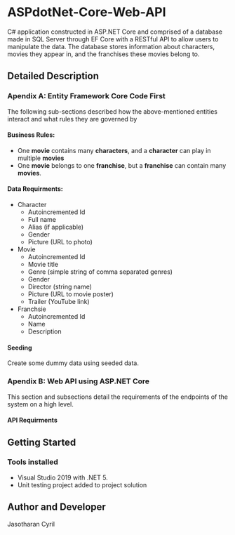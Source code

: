 # ASPdotNet-Core-Web-API
C# application constructed in ASP.NET Core and comprised of a database made in SQL Server through EF Core with a RESTful API to allow users to manipulate the data. The database stores information about characters, movies they appear in, and the franchises these movies belong to. 

## Detailed Description

### Apendix A: Entity Framework Core Code First
The following sub-sections described how the above-mentioned entities interact and what rules they are 
governed by
#### Business Rules:
  *  One **movie** contains many **characters**, and a **character** can play in multiple **movies**
  *  One **movie** belongs to one **franchise**, but a **franchise** can contain many **movies**.


#### Data Requirments:
  * Character
    *  Autoincremented Id
    *  Full name
    *  Alias (if applicable)
    *  Gender
    *  Picture (URL to photo) 
  * Movie
    *  Autoincremented Id
    *  Movie title
    *  Genre (simple string of comma separated genres)
    *  Gender
    *  Director (string name)
    *  Picture (URL to movie poster) 
    *  Trailer (YouTube link)
  * Franchsie  
    * Autoincremented Id
    * Name
    * Description
#### Seeding
Create some dummy data using seeded data.

### Apendix B: Web API using ASP.NET Core
This section and subsections detail the requirements of the endpoints of the system on a high level.

#### API Requirments


## Getting Started

### Tools installed 

* Visual Studio 2019 with .NET 5.
* Unit testing project added to project solution

## Author and Developer

Jasotharan Cyril 

